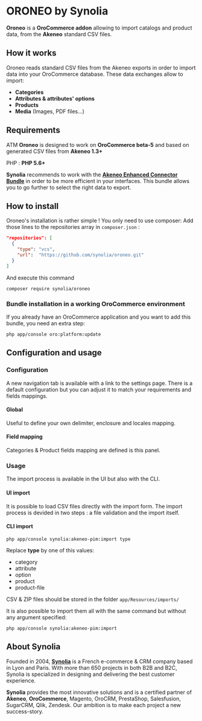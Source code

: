 # ORONEO by Synolia

**Oroneo** is a **OroCommerce addon** allowing to import catalogs and product data, from the **Akeneo** standard CSV files.

## How it works
Oroneo reads standard CSV files from the Akeneo exports in order to import data into your OroCommerce database. These data exchanges allow to import:
* **Categories**
* **Attributes & attributes' options**
* **Products**
* **Media** (Images, PDF files...)

## Requirements
ATM **Oroneo** is designed to work on **OroCommerce beta-5** and based on generated CSV files from **Akeneo 1.3+**

PHP : **PHP 5.6+**

**Synolia** recommends to work with the **[Akeneo Enhanced Connector Bundle](https://github.com/akeneo-labs/EnhancedConnectorBundle)** in order to be more efficient in your interfaces. This bundle allows you to go further to select the right data to export.

## How to install
Oroneo's installation is rather simple ! You only need to use composer:
Add those lines to the repositories array in `composer.json` :
```json
"repositories": [
  {
    "type": "vcs",
    "url":  "https://github.com/synolia/oroneo.git"
  }
]
```
And execute this command
```cli
composer require synolia/oroneo
```
### Bundle installation in a working OroCommerce environment
If you already have an OroCommerce application and you want to add this bundle, you need an extra step:
```cli
php app/console oro:platform:update
```

## Configuration and usage
### Configuration
A new navigation tab is available with a link to the settings page.
There is a default configuration but you can adjust it to match your requirements and fields mappings.
#### Global
Useful to define your own delimiter, enclosure and locales mapping.
#### Field mapping
Categories & Product fields mapping are defined is this panel.

### Usage
The import process is available in the UI but also with the CLI.
#### UI import
It is possible to load CSV files directly with the import form.
The import process is devided in two steps : a file validation and the import itself.
#### CLI import
```cli
php app/console synolia:akeneo-pim:import type
```
Replace **type** by one of this values:
* category
* attribute
* option
* product
* product-file

CSV & ZIP files should be stored in the folder `app/Resources/imports/`

It is also possible to import them all with the same command but without any argument specified:
```cli
php app/console synolia:akeneo-pim:import
```

## About Synolia

Founded in 2004, **[Synolia](http://www.synolia.com)** is a French e-commerce & CRM company based in Lyon and Paris. With more than 650 projects in both B2B and B2C, Synolia is specialized in designing and delivering the best customer experience.

**Synolia** provides the most innovative solutions and is a certified partner of **Akeneo**, **OroCommerce**, Magento, OroCRM, PrestaShop, Salesfusion, SugarCRM, Qlik, Zendesk. Our ambition is to make each project a new success-story.
